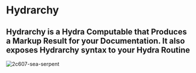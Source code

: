 # Hydrarchy
## Hydrarchy is a Hydra Computable that Produces a Markup Result for your Documentation. It also exposes Hydrarchy syntax to your Hydra Routine

![2c607-sea-serpent](https://user-images.githubusercontent.com/107733608/174912964-77b2a004-4cb4-4c82-b166-39f361dd4562.jpg)

